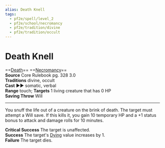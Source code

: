 ```yaml
---
alias: Death Knell
tags:
  - pf2e/spell/level_2
  - pf2e/school/necromancy
  - pf2e/tradition/divine
  - pf2e/tradition/occult
---
```


# Death Knell

==[Death](Death.md)== ==[Necromancy](Necromancy.md)==  
__Source__ Core Rulebook pg. 328 3.0  
**Traditions** divine, occult  
**Cast** ►► somatic, verbal  
**Range** touch; **Targets** 1 living creature that has 0 HP  
**Saving Throw** Will

---

You snuff the life out of a creature on the brink of death. The target must attempt a Will save. If this kills it, you gain 10 temporary HP and a +1 status bonus to attack and damage rolls for 10 minutes.

**Critical Success** The target is unaffected.  
**Success** The target's [Dying](Dying.md) value increases by 1.  
**Failure** The target dies.
